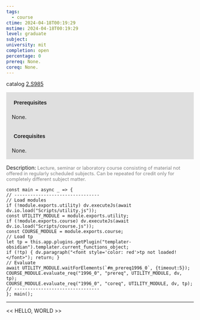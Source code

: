 ```yaml
---
tags:
  - course
ctime: 2024-04-18T00:19:29
mstime: 2024-04-18T00:19:29
level: graduate
subject: 
university: mit
completion: open
percentage: 0
prereq: None.
coreq: None.
---
```


catalog [2.S985](http://student.mit.edu/catalog/m2c.html#2.S985)

<span style="display: block; padding: 15px; background-color: rgb(100, 100, 100, 0.2);"><font id="m_prereq1996_0" style="display: block; font-family: Arial, sans-serif; font-weight: bold; padding: 5px">Prerequisites</font><br><span id="prereq1996_0">None.</span></span>
<span style="display: block; padding: 15px; background-color: rgb(100, 100, 100, 0.2);"><font id="m_coreq1996_0" style="display: block; font-family: Arial, sans-serif; font-weight: bold; padding: 5px">Corequisites</font><br><span id="coreq1996_0">None.</span></span>

<font style="">Description:</font>
<font style="color: grey; font-size: 0.8rem;">Lecture, seminar or laboratory course consisting of material not offered in regularly scheduled subjects. Can be repeated for credit only for completely different subject matter.</font>

```dataviewjs
const main = async _ => {
// --------------------------------
// Load modules
if (!module.exports.utility) dv.executeJs(await dv.io.load("Scripts/utility.js"));
const UTILITY_MODULE = module.exports.utility;
if (!module.exports.course) dv.executeJs(await dv.io.load("Scripts/course.js"));
const COURSE_MODULE = module.exports.course;
// Load tp
let tp = this.app.plugins.getPlugin("templater-obsidian").templater.current_functions_object;
if (!tp) { dv.paragraph("<font style='color: red'>tp not loaded!</font>"); return; }
// Evaluate
await UTILITY_MODULE.waitForElements(`#m_prereq1996_0`, {timeout:5});
COURSE_MODULE.evaluate_req("1996_0", "prereq", UTILITY_MODULE, dv, tp);
COURSE_MODULE.evaluate_req("1996_0", "coreq", UTILITY_MODULE, dv, tp);
// --------------------------------
}; main();
```

---

<< HELLO, WORLD >>
